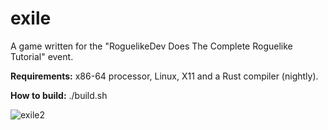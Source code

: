 # exile
A game written for the "RoguelikeDev Does The Complete Roguelike Tutorial" event.

**Requirements:** x86-64 processor, Linux, X11 and a Rust compiler (nightly).

**How to build:** ./build.sh

![exile2](https://github.com/user-attachments/assets/ee1757e6-ac8d-44e1-ac8e-71198cf6c958)
